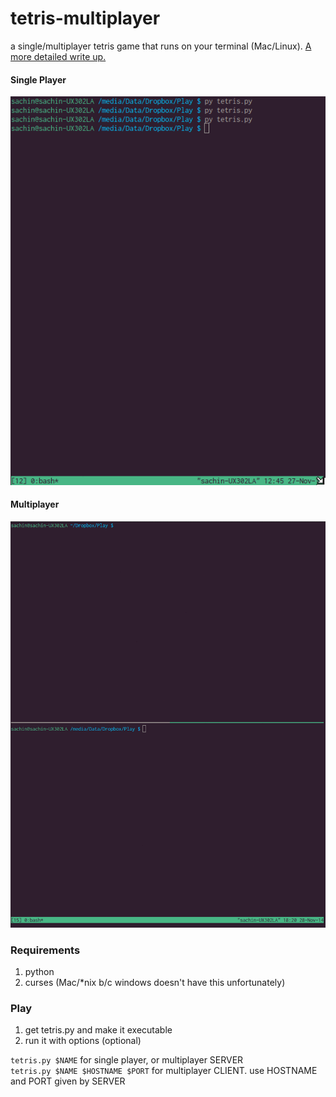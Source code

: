 tetris-multiplayer
==================

a single/multiplayer tetris game that runs on your terminal (Mac/Linux). [A more detailed write up.](http://sachinrudr.github.io/scribble/project/2014/11/26/tetris/)

#### Single Player
![single player](tetris.gif)

#### Multiplayer
![multiplayer](tetrism.gif)

### Requirements

1. python
2. curses (Mac/*nix b/c windows doesn't have this unfortunately)

### Play

1. get tetris.py and make it executable
2. run it with options (optional)

`tetris.py $NAME` for single player, or multiplayer SERVER    
`tetris.py $NAME $HOSTNAME $PORT` for multiplayer CLIENT. use HOSTNAME and PORT given by SERVER

